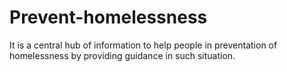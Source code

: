 # Prevent-homelessness
It is a central hub of information to help people in preventation of homelessness by providing guidance in such situation. 
